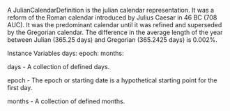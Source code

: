 A JulianCalendarDefinition is the julian calendar representation. It was a reform of the Roman calendar introduced by Julius Caesar in 46 BC (708 AUC). It was the predominant calendar until it was refined and superseded by the Gregorian calendar. The difference in the average length of the year between Julian (365.25 days) and Gregorian (365.2425 days) is 0.002%.

Instance Variables
	days:		<Collection>
	epoch:		<Number>
	months:	<Collection>

days
	- A collection of defined days.

epoch
	- The epoch or starting date is a hypothetical starting point for the first day.

months
	- A collection of defined months.
